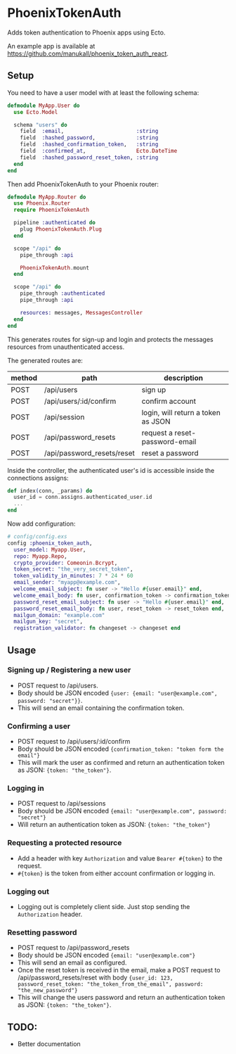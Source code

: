 PhoenixTokenAuth
================

Adds token authentication to Phoenix apps using Ecto.

An example app is available at https://github.com/manukall/phoenix_token_auth_react.

## Setup
You need to have a user model with at least the following schema:

```elixir
defmodule MyApp.User do
  use Ecto.Model

  schema "users" do
    field  :email,                       :string
    field  :hashed_password,             :string
    field  :hashed_confirmation_token,   :string
    field  :confirmed_at,                Ecto.DateTime
    field  :hashed_password_reset_token, :string
  end
end
```

Then add PhoenixTokenAuth to your Phoenix router:

```elixir
defmodule MyApp.Router do
  use Phoenix.Router
  require PhoenixTokenAuth

  pipeline :authenticated do
    plug PhoenixTokenAuth.Plug
  end

  scope "/api" do
    pipe_through :api

    PhoenixTokenAuth.mount
  end

  scope "/api" do
    pipe_through :authenticated
    pipe_through :api

    resources: messages, MessagesController
  end
end
```
This generates routes for sign-up and login and protects the messages resources from unauthenticated access.

The generated routes are:

method | path | description
-------|------|------------
POST | /api/users | sign up
POST | /api/users/:id/confirm | confirm account
POST | /api/session | login, will return a token as JSON
POST | /api/password_resets | request a reset-password-email
POST | /api/password_resets/reset | reset a password

Inside the controller, the authenticated user's id is accessible inside the connections assigns:

```elixir
def index(conn, _params) do
  user_id = conn.assigns.authenticated_user.id
  ...
end
```

Now add configuration:
```elixir
# config/config.exs
config :phoenix_token_auth,
  user_model: Myapp.User,                                                    # ecto model used for authentication
  repo: Myapp.Repo,                                                          # ecto repo
  crypto_provider: Comeonin.Bcrypt,                                          # crypto provider for hashing passwords/tokens. see http://hexdocs.pm/comeonin/
  token_secret: "the_very_secret_token",                                     # secret string used to sign the authentication token
  token_validity_in_minutes: 7 * 24 * 60                                     # minutes from login until a token expires
  email_sender: "myapp@example.com",                                         # sender address of emails sent by the app
  welcome_email_subject: fn user -> "Hello #{user.email}" end,               # function returning the subject of a welcome email
  welcome_email_body: fn user, confirmation_token -> confirmation_token end, # function returning the body of a welcome email
  password_reset_email_subject: fn user -> "Hello #{user.email}" end,        # function returning the subject of a welcome email
  password_reset_email_body: fn user, reset_token -> reset_token end,        # function returning the body of a welcome email
  mailgun_domain: "example.com"                                              # domain of your mailgun account
  mailgun_key: "secret",                                                     # secret key of your mailgun account
  registration_validator: fn changeset -> changeset end                      # function receiving and returning the changeset for registration. This is the place to run custom validations.
```


## Usage

### Signing up / Registering a new user
* POST request to /api/users.
* Body should be JSON encoded `{user: {email: "user@example.com", password: "secret"}}`.
* This will send an email containing the confirmation token.

### Confirming a user
* POST request to /api/users/:id/confirm
* Body should be JSON encoded `{confirmation_token: "token form the email"}`
* This will mark the user as confirmed and return an authentication token as JSON: `{token: "the_token"}`.

### Logging in
* POST request to /api/sessions
* Body should be JSON encoded `{email: "user@example.com", password: "secret"}`
* Will return an authentication token as JSON: `{token: "the_token"}`

### Requesting a protected resource
* Add a header with key `Authorization` and value `Bearer #{token}` to the request.
* `#{token}` is the token from either account confirmation or logging in.

### Logging out
* Logging out is completely client side. Just stop sending the `Authorization` header.

### Resetting password
* POST request to /api/password_resets
* Body should be JSON encoded `{email: "user@example.com"}`
* This will send an email as configured.
* Once the reset token is received in the email, make a POST request to /api/password_resets/reset with body
`{user_id: 123, password_reset_token: "the_token_from_the_email", password: "the_new_password"}`
* This will change the users password and return an authentication token as JSON: `{token: "the_token"}`.






## TODO:
* Better documentation
